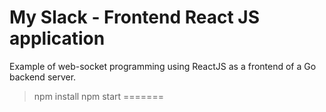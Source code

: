 # My Slack - Frontend React JS application
Example of web-socket programming using ReactJS as a frontend of a Go backend server.

> npm install
> npm start
=======

